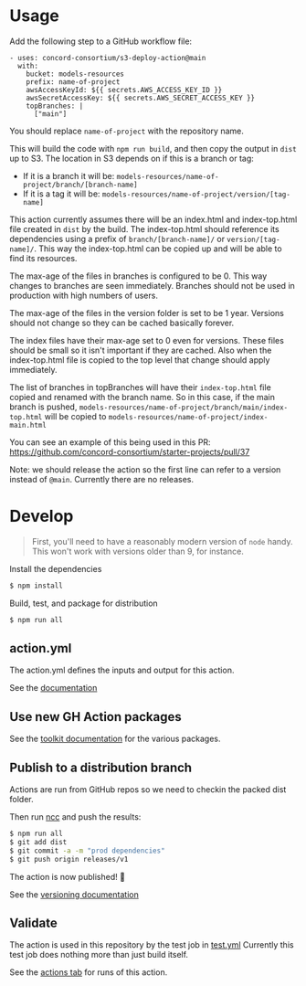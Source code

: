 # Usage

Add the following step to a GitHub workflow file:
```
- uses: concord-consortium/s3-deploy-action@main
  with:
    bucket: models-resources
    prefix: name-of-project
    awsAccessKeyId: ${{ secrets.AWS_ACCESS_KEY_ID }}
    awsSecretAccessKey: ${{ secrets.AWS_SECRET_ACCESS_KEY }}
    topBranches: |
      ["main"]
```
You should replace `name-of-project` with the repository name.

This will build the code with `npm run build`, and then copy the output in `dist` up to
S3. The location in S3 depends on if this is a branch or tag:
- If it is a branch it will be:
`models-resources/name-of-project/branch/[branch-name]`
- If it is a tag it will be:
`models-resources/name-of-project/version/[tag-name]`

This action currently assumes there will be an index.html and index-top.html file created
in `dist` by the build. The index-top.html should reference its dependencies using a
prefix of `branch/[branch-name]/` or `version/[tag-name]/`. This way the index-top.html
can be copied up and will be able to find its resources.

The max-age of the files in branches is configured to be 0. This way changes to branches
are seen immediately. Branches should not be used in production with high numbers of users.

The max-age of the files in the version folder is set to be 1 year. Versions should not change
so they can be cached basically forever.  

The index files have their max-age set to 0 even for versions. These files should be small
so it isn't important if they are cached. Also when the index-top.html file is copied to
the top level that change should apply immediately.

The list of branches in topBranches will have their `index-top.html` file copied and
renamed with the branch name.
So in this case, if the main branch is pushed,
`models-resources/name-of-project/branch/main/index-top.html` will be copied
to `models-resources/name-of-project/index-main.html`

You can see an example of this being used in this PR:
https://github.com/concord-consortium/starter-projects/pull/37

Note: we should release the action so the first line can refer to a version instead of
`@main`.  Currently there are no releases.

# Develop

> First, you'll need to have a reasonably modern version of `node` handy. This won't work with versions older than 9, for instance.

Install the dependencies  
```bash
$ npm install
```

Build, test, and package for distribution
```bash
$ npm run all
```

## action.yml

The action.yml defines the inputs and output for this action.

See the [documentation](https://help.github.com/en/articles/metadata-syntax-for-github-actions)

## Use new GH Action packages

See the [toolkit documentation](https://github.com/actions/toolkit/blob/master/README.md#packages) for the various packages.

## Publish to a distribution branch

Actions are run from GitHub repos so we need to checkin the packed dist folder.

Then run [ncc](https://github.com/zeit/ncc) and push the results:
```bash
$ npm run all
$ git add dist
$ git commit -a -m "prod dependencies"
$ git push origin releases/v1
```

The action is now published! :rocket:

See the [versioning documentation](https://github.com/actions/toolkit/blob/master/docs/action-versioning.md)

## Validate

The action is used in this repository by the test job in [test.yml](.github/workflows/test.yml)
Currently this test job does nothing more than just build itself.

See the [actions tab](https://github.com/concord-consortium/s3-deploy-action/actions) for runs of this action.
